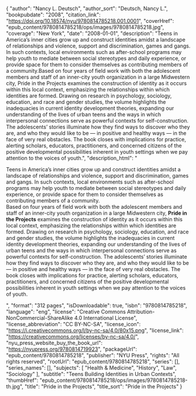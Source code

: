 {
  "author": "Nancy L. Deutsch",
  "author_sort": "Deutsch, Nancy L.",
  "bookpubdate": "2008",
  "citation_link": "https://doi.org/10.18574/nyu/9780814785218.001.0001",
  "coverHref": "epub_content/9780814785218/ops/images/9780814785218.jpg",
  "coverage": "New York",
  "date": "2008-01-01",
  "description": "Teens in America’s inner cities grow up and construct identities amidst a landscape of relationships and violence, support and discrimination, games and gangs. In such contexts, local environments such as after-school programs may help youth to mediate between social stereotypes and daily experience, or provide space for them to consider themselves as contributing members of a community.Based on four years of field work with both the adolescent members and staff of an inner-city youth organization in a large Midwestern city, Pride in the Projects examines the construction of identity as it occurs within this local context, emphasizing the relationships within which identities are formed. Drawing on research in psychology, sociology, education, and race and gender studies, the volume highlights the inadequacies in current identity development theories, expanding our understanding of the lives of urban teens and the ways in which interpersonal connections serve as powerful contexts for self-construction. The adolescents’ stories illuminate how they find ways to discover who they are, and who they would like to be — in positive and healthy ways — in the face of very real obstacles. The book closes with implications for practice, alerting scholars, educators, practitioners, and concerned citizens of the positive developmental possibilities inherent in youth settings when we pay attention to the voices of youth.",
  "description_html": "<p>Teens in America’s inner cities grow up and construct identities amidst a landscape of relationships and violence, support and discrimination, games and gangs. In such contexts, local environments such as after-school programs may help youth to mediate between social stereotypes and daily experience, or provide space for them to consider themselves as contributing members of a community.<br>Based on four years of field work with both the adolescent members and staff of an inner-city youth organization in a large Midwestern city, <b>Pride in the Projects</b> examines the construction of identity as it occurs within this local context, emphasizing the relationships within which identities are formed. Drawing on research in psychology, sociology, education, and race and gender studies, the volume highlights the inadequacies in current identity development theories, expanding our understanding of the lives of urban teens and the ways in which interpersonal connections serve as powerful contexts for self-construction. The adolescents’ stories illuminate how they find ways to discover who they are, and who they would like to be — in positive and healthy ways — in the face of very real obstacles. The book closes with implications for practice, alerting scholars, educators, practitioners, and concerned citizens of the positive developmental possibilities inherent in youth settings when we pay attention to the voices of youth.</p>",
  "format": "312 pages",
  "isDownloadable": true,
  "isbn": "9780814785218",
  "language": "eng",
  "license": "Creative Commons Attribution-NonCommercial-ShareAlike 4.0 International License",
  "license_abbreviation": "CC BY-NC-SA",
  "license_icon": "https://i.creativecommons.org/l/by-nc-sa/4.0/80x15.png",
  "license_link": "https://creativecommons.org/licenses/by-nc-sa/4.0/",
  "nyu_press_website_buy_the_book_url": "https://nyupress.org/9780814719923",
  "packageUrl": "epub_content/9780814785218",
  "publisher": "NYU Press",
  "rights": "All rights reserved",
  "rootUrl": "epub_content/9780814785218",
  "series": [],
  "series_names": [],
  "subjects": [
    "Health & Medicine",
    "History",
    "Law",
    "Sociology"
  ],
  "subtitle": "Teens Building Identities in Urban Contexts",
  "thumbHref": "epub_content/9780814785218/ops/images/9780814785218-th.jpg",
  "title": "Pride in the Projects",
  "title_sort": "Pride in the Projects"
}

